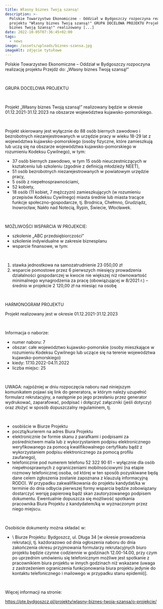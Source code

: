 ```yaml
---
title: Własny biznes Twoją szansą!
description: >-
  Polskie Towarzystwo Ekonomiczne - Oddział w Bydgoszczy rozpoczyna realizację
  projektu "Własny biznes Twoją szansą!" GRUPA DOCELOWA PROJEKTU Projekt "Własny
  biznes Twoją Szansą!" realizowany [...]
date: 2022-10-05T07:36:45+02:00
tags:
  - news
image: /assets/uploads/biznes-szansa.jpg
imageAlt: zdjęcie tytułowe
---
```

Polskie Towarzystwo Ekonomiczne – Oddział w Bydgoszczy rozpoczyna realizację projektu Przejdź do: „Własny biznes Twoją szansą!”

<br>

GRUPA DOCELOWA PROJEKTU

<Br>

Projekt „Własny biznes Twoją szansą!” realizowany będzie w okresie 01.12.2021-31.12.2023 na obszarze województwa kujawsko-pomorskiego.

<br>

Projekt skierowany jest wyłącznie do 88 osób biernych zawodowo i bezrobotnych niezarejestrowanych w urzędzie pracy w wieku 18-29 lat z województwa kujawsko-pomorskiego (osoby fizyczne, które zamieszkują lub uczą się na obszarze województwa kujawsko-pomorskiego w rozumieniu Kodeksu Cywilnego), w tym:

* 37 osób biernych zawodowo, w tym 15 osób nieuczestniczących w kształceniu lub szkoleniu (zgodnie z definicją młodzieży NEET),
* 51 osób bezrobotnych niezarejestrowanych w powiatowym urzędzie pracy,
* 5 osób z niepełnosprawnościami,
* 52 kobiety,
* 18 osób (11 kobiet, 7 mężczyzn) zamieszkujących (w rozumieniu przepisów Kodeksu Cywilnego) miasta średnie lub miasta tracące funkcje społeczno-gospodarcze, tj. Brodnica, Chełmno, Grudziądz, Inowrocław, Nakło nad Notecią, Rypin, Świecie, Włocławek.

<br>

MOŻLIWOŚCI WSPARCIA W PROJEKCIE:

* szkolenie „ABC przedsiębiorczości”
* szkolenie indywidualne w zakresie biznesplanu 
* wsparcie finansowe, w tym:

<br>

1. stawka jednostkowa na samozatrudnienie 23 050,00 zł
2. wsparcie pomostowe przez 6 pierwszych miesięcy prowadzenia działalności gospodarczej w kwocie nie większej niż równowartość minimalnego wynagrodzenia za pracę (obowiązującej w 8/2021 r.) – średnio w projekcie 2 120,00 zł na miesiąc na osobę

<br>

HARMONOGRAM PROJEKTU

Projekt realizowany jest w okresie 01.12.2021-31.12.2023

<br>

Informacja o naborze:

* numer naboru: 7
* obszar: całe województwo kujawsko-pomorskie (osoby mieszkające w rozumieniu Kodeksu Cywilnego lub uczące się na terenie województwa kujawsko-pomorskiego)
* kiedy: 17.10.2022-04.11.2022
* liczba miejsc: 25

<br>

UWAGA: najpóźniej w dniu rozpoczęcia naboru nad niniejszym komunikatem pojawi się link do generatora, w którym należy uzupełnić formularz rekrutacyjny, a następnie po jego przesłaniu przez generator wydrukować, zaparafować, podpisać i dołączyć załączniki (jeśli dotyczy) oraz złożyć w sposób dopuszczalny regulaminem, tj. 

<br>

* osobiście w Biurze Projektu
* pocztą/kurierem na adres Biura Projektu
* elektronicznie (w formie skanu z parafkami i podpisami za pośrednictwem maila lub z wykorzystaniem podpisu elektronicznego weryfikowanego za pomocą kwalifikowalnego certyfikatu bądź z wykorzystaniem podpisu elektronicznego za pomocą profilu zaufanego),
* telefonicznie pod numerem telefonu 52 322 90 61 – wyłącznie dla osób niepełnosprawnych z ograniczeniami mobilnościowymi (na etapie rozmowy telefonicznej osoba, od której w ten sposób pozyskiwane będą dane celem zgłoszenia zostanie zapoznana z klauzulą informacyjną RODO). W przypadku zakwalifikowania do projektu kandydat/ka w terminie do dnia odbycia pierwszej formy wsparcia będzie zobowiązany dostarczyć wersję papierową bądź skan zautoryzowanego podpisem dokumentu. Ewentualnie dopuszcza się możliwość spotkania pracownika Biura Projektu z kandydatem/ką w wyznaczonym przez niego miejscu.

<br>

Osobiście dokumenty można składać w:

*  \    Biurze Projektu: Bydgoszcz, ul. Długa 34 \[w okresie prowadzenia rekrutacji, tj. każdorazowo od dnia ogłoszenia naboru do dnia zakończenia okresu przyjmowania formularzy rekrutacyjnych biuro projektu będzie czynne codziennie w godzinach 12.00-14.00, przy czym po uprzednim umówieniu się telefonicznym możliwe jest spotkanie z pracownikiem biura projektu w innych godzinach niż wskazane (uwaga z zastrzeżeniem ograniczenia funkcjonowania biura projektu jedynie do kontaktu telefonicznego i mailowego w przypadku stanu epidemii)].


<br>

Więcej informacji na stronie:

<https://pte.bydgoszcz.pl/projekty/wlasny-biznes-twoja-szansa/o-projekcie/>
